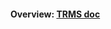 #### Overview: [TRMS doc](https://docs.google.com/document/d/1iO6_OywCdUYBt2gT0STOsAnd3IjNmx5uLETfVAHjRhw/edit?usp=sharing)